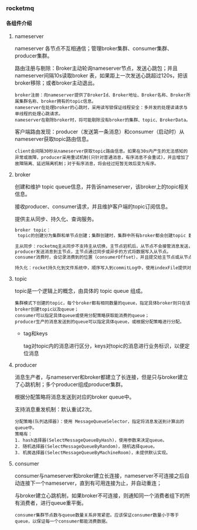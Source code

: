 

### rocketmq

####  各组件介绍

1. nameserver

   nameserver 各节点不互相通信；管理broker集群、consumer集群、producer集群。

   路由注册与剔除：Broker主动轮询nameserver节点，发送心跳包；并且nameserver间隔10s读取broker 表，如果距上一次发送心跳超过120s，把该broker移除；或者broker主动退出。

   ```
   broker注册：向nameserver提供了BrokerId、Broker地址、Broker名称、Broker所属集群名称、broker拥有的topic信息。
   nameserver在处理broker的心跳时，采用读写锁保证线程安全：多并发的处理读请求与单线程的处理心跳请求。
   nameserver在剔除broker时，将可能剔除没有broker的集群、topic、BrokerData。
   ```

   客户端路由发现：producer（发送第一条消息）和consumer（启动时）从nameserver获取topic路由信息。

   ```
   client会间隔30秒从nameserver获取topic路由信息。如果在30s内产生的无法感知的异常或故障，producer采用重试机制(只针对普通消息，有序消息不会重试)，并且增加了故障隔离、延迟隔离机制；对于有序消息，将会经过短暂无效后变为有序。
   ```

    

2. broker

   创建和维护 topic queue信息，并告诉nameserver，该broker上的topic相关信息。

   接收producer、consumer请求，并且维护客户端的topic订阅信息。

   提供主从同步、持久化、查询服务。

   ```txt
   broker topic：
   	topic的创建分为集群和单节点创建；集群创建时，集群中所有broker都会创建topic 数量相同的queue；单节点创建则只会在指定的broker中创建topic；broker接收到更新或创建topic请求后，会向nameserver发送更新或创建topic的请求，nameserver则将broker topic的信息更新。
   ```

   ```txt
   主从同步：rocketmq主从同步不支持主从切换，主节点宕机后，从节点不会接管消息发送，但可以提供消息读取。当主节点堆积消息超过物理内存的40%后，将会从从节点拉取消息进行消费。
   producer发送消息到主节点，主节点通过同步或异步的方式将数据写入从节点。
   consumer消费时，会记录消费到的位置（consumerOffset），并且提交给主节点或从节点，并且从节点会定时同步消费者相关消息（消费者配置、消费者offset、延迟、订阅组配置 ）。
   
   ```

   ```txt
   持久化：rocket持久化到文件系统中，顺序写入到commitLog中，使用indexFile提供对commitLog的索引，以供数据检索。consumer读取消息时，从queue中获取到消息在commitLog中的偏移量，在随机从commitLog中读取数据。
   ```

   

3. topic

   topic是一个逻辑上的概念，由具体的 topic queue 组成。

   ```
   集群模式下创建的topic，每个broker都有相同数量的queue，指定具体broker则只在该broker创建topic以及queue；
   consumer可以指定具体queue或使用分配策略获取能消费的queue；
   producer生产的消息发送到的queue可以指定具体queue，或根据分配策略进行分配。
   ```

   * tag和keys

     tag对topic内的消息进行区分，keys对topic的消息进行业务标识，以便定位消息

4. producer

   消息生产者，与nameserver和broker都建立了长连接，但是只与broker建立了心跳机制；多个producer组成producer集群。

   根据分配策略将消息发送到对应的broker queue中。

   支持消息重发机制：默认重试2次。

   ```
   分配策略(队列选择器)：使用 MessageQueueSelector，指定将消息发送到计算出的queue中。
   策略有：
   1. hash选择器(SelectMessageQueueByHash)，使用参数来决定queue。
   2. 随机选择器(SelectMessageQueueByRandom)，随机选择queue。
   3. 机房选择器(SelectMessageQueueByMachineRoom)，未提供默认实现。
   ```

   

5. consumer

   consumer与nameserver和broker建立长连接，nameserver不可连接之后自动连接下一个nameserver，直到有可用连接为止，并自动重连；

   与broker建立心跳机制，如果broker不可连接，则通知同一个消费者组下的所有消费者，进行queue重平衡。

   ```
   consumer集群节点数与queue数量关系非常紧密。应该保证consumer数量小于等于queue，以保证每一个consumer都能消费数据。
   ```

   

